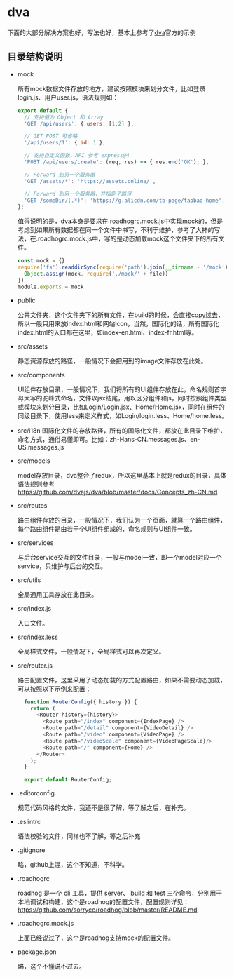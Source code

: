 # dva
下面的大部分解决方案也好，写法也好，基本上参考了[dva](https://github.com/dvajs/dva)官方的示例

## 目录结构说明

- mock

  所有mock数据文件存放的地方，建议按照模块来划分文件，比如登录login.js、用户user.js，语法规则如：

  ```javascript
  export default {
    // 支持值为 Object 和 Array
    'GET /api/users': { users: [1,2] },

    // GET POST 可省略
    '/api/users/1': { id: 1 },

    // 支持自定义函数，API 参考 express@4
    'POST /api/users/create': (req, res) => { res.end('OK'); },

    // Forward 到另一个服务器
    'GET /assets/*': 'https://assets.online/',

    // Forward 到另一个服务器，并指定子路径
    'GET /someDir/(.*)': 'https://g.alicdn.com/tb-page/taobao-home',
  };
  ```

  值得说明的是，dva本身是要求在.roadhogrc.mock.js中实现mock的，但是考虑到如果所有数据都在同一个文件中书写，不利于维护，参考了大神的写法，在.roadhogrc.mock.js中，写的是动态加载mock这个文件夹下的所有文件。

  ```javascript
  const mock = {}
  require('fs').readdirSync(require('path').join(__dirname + '/mock')).forEach(function(file) {
    Object.assign(mock, require('./mock/' + file))
  })
  module.exports = mock
  ```

- public

  公共文件夹，这个文件夹下的所有文件，在build的时候，会直接copy过去，所以一般只用来放index.html和网站icon，当然，国际化的话，所有国际化index.html的入口都在这里，如index-en.html、index-fr.html等。

- src/assets

  静态资源存放的路径，一般情况下会把用到的image文件存放在此处。

- src/components

  UI组件存放目录，一般情况下，我们将所有的UI组件存放在此，命名规则首字母大写的驼峰式命名，文件以jsx结尾，用以区分组件和js，同时按照组件类型或模块来划分目录，比如Login/Login.jsx、Home/Home.jsx，同时在组件的同级目录下，使用less来定义样式，如Login/login.less、Home/home.less。

- src/i18n 国际化文件的存放路径，所有的国际化文件，都放在此目录下维护，命名方式，通俗易懂即可。比如：zh-Hans-CN.messages.js、en-US.messages.js

- src/models

  model存放目录，dva整合了redux，所以这里基本上就是redux的目录，具体语法规则参考<https://github.com/dvajs/dva/blob/master/docs/Concepts_zh-CN.md>

- src/routes

  路由组件存放的目录，一般情况下，我们认为一个页面，就算一个路由组件，每个路由组件是由若干个UI组件组成的，命名规则与UI组件一致。

- src/services

  与后台service交互的文件目录，一般与model一致，即一个model对应一个service，只维护与后台的交互。

- src/utils

  全局通用工具存放在此目录。

- src/index.js

  入口文件。

- src/index.less

  全局样式文件，一般情况下，全局样式可以再次定义。

- src/router.js

  路由配置文件，这里采用了动态加载的方式配置路由，如果不需要动态加载，可以按照以下示例来配置：

  ```javascript
    function RouterConfig({ history }) {
      return (
        <Router history={history}>
          <Route path="/index" component={IndexPage} />
          <Route path="/detail" component={VideoDetail} />
          <Route path="/video" component={VideoPage} />
          <Route path="/videoScale" component={VideoPageScale}/>
          <Route path="/" component={Home} />
        </Router>
      );
    }

    export default RouterConfig;
  ```

- .editorconfig

  规范代码风格的文件，我还不是很了解，等了解之后，在补充。

- .eslintrc

  语法校验的文件，同样也不了解，等之后补充

- .gitignore

  略，github上混，这个不知道，不科学。

- .roadhogrc

  roadhog 是一个 cli 工具，提供 server、 build 和 test 三个命令，分别用于本地调试和构建，这个是roadhog的配置文件，配置规则详见：<https://github.com/sorrycc/roadhog/blob/master/README.md>

- .roadhogrc.mock.js

  上面已经说过了，这个是roadhog支持mock的配置文件。

- package.json

  略，这个不懂说不过去。
